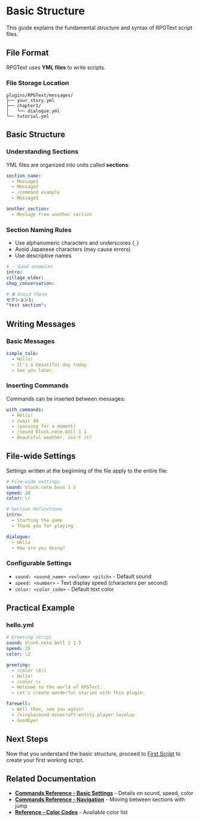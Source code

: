 # Basic Structure

This guide explains the fundamental structure and syntax of RPGText script files.

## File Format

RPGText uses **YML files** to write scripts.

### File Storage Location

```
plugins/RPGText/messages/
├── your_story.yml
├── chapter1/
│   └── dialogue.yml
└── tutorial.yml
```

## Basic Structure

### Understanding Sections

YML files are organized into units called **sections**:

```yaml
section_name:
  - Message1
  - Message2
  - /command example
  - Message3

another_section:
  - Message from another section
```

### Section Naming Rules

- Use alphanumeric characters and underscores (`_`)
- Avoid Japanese characters (may cause errors)
- Use descriptive names

```yaml
# ✅ Good examples
intro:
village_elder:
shop_conversation:

# ❌ Avoid these
セクション1:
"test section":
```

## Writing Messages

### Basic Messages

```yaml
simple_talk:
  - Hello!
  - It's a beautiful day today.
  - See you later.
```

### Inserting Commands

Commands can be inserted between messages:

```yaml
with_commands:
  - Hello!
  - /wait 40
  - (pausing for a moment)
  - /sound block.note.bell 1 1
  - Beautiful weather, isn't it?
```

## File-wide Settings

Settings written at the beginning of the file apply to the entire file:

```yaml
# File-wide settings
sound: block.note.bass 1 2
speed: 20
color: \r

# Section definitions
intro:
  - Starting the game
  - Thank you for playing

dialogue:
  - Hello
  - How are you doing?
```

### Configurable Settings

- `sound: <sound_name> <volume> <pitch>` - Default sound
- `speed: <number>` - Text display speed (characters per second)
- `color: <color_code>` - Default text color

## Practical Example

### hello.yml

```yaml
# Greeting script
sound: block.note.bell 1 1.5
speed: 25
color: \2

greeting:
  - /color \6\l
  - Hello!
  - /color \r
  - Welcome to the world of RPGText.
  - Let's create wonderful stories with this plugin.

farewell:
  - Well then, see you again!
  - /singlesound minecraft:entity.player.levelup
  - Goodbye!
```

## Next Steps

Now that you understand the basic structure, proceed to [First Script](first-script.md) to create your first working script.

## Related Documentation

- **[Commands Reference - Basic Settings](../commands/basic-settings.md)** - Details on sound, speed, color
- **[Commands Reference - Navigation](../commands/navigation.md)** - Moving between sections with jump
- **[Reference - Color Codes](../reference/color-codes.md)** - Available color list
